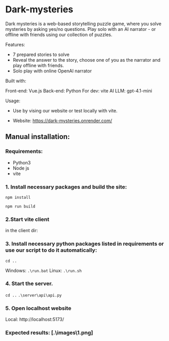 # Dark-mysteries

Dark mysteries is a web-based storytelling puzzle game, where you solve mysteries by asking yes/no questions.
Play solo with an AI narrator - or offline with friends using our collection of puzzles.

Features:

- 7 prepared stories to solve
- Reveal the answer to the story, choose one of you as the narrator and play offline with friends.
- Solo play with online OpenAI narrator

Built with:

Front-end: Vue.js
Back-end: Python
For dev: vite
AI LLM: gpt-4.1-mini

Usage:

- Use by vising our website or test locally with vite.

- Website: https://dark-mysteries.onrender.com/

## Manual installation:

### Requirements:

- Python3
- Node js
- vite

### 1. Install necessary packages and build the site:

```npm install```

```npm run build```

### 2.Start vite client

in the client dir:

### 3. Install necessary python packages listed in requirements or use our script to do it automatically:

```cd ..```

Windows: ```.\run.bat```
Linux:  ```.\run.sh```

### 4. Start the server.

```cd ..```
```.\server\api\api.py```

### 5. Open localhost website
Local:   http://localhost:5173/

### Expected results: [.\images\1.png]
